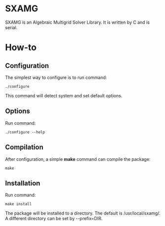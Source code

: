 # SXAMG

SXAMG is an Algebraic Multigrid Solver Library. It is written by C and is serial.

# How-to
## Configuration
The simplest way to configure is to run command:
```
./configure
```
This command will detect system and set default options.

## Options
Run command:
```
./configure --help
```

## Compilation
After configuration, a simple **make** command can compile the package:
```
make
```

## Installation
Run command:
```
make install
```
The package will be installed to a directory. The default is /usr/local/sxamg/. A different directory can be set by --prefix=DIR.

